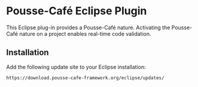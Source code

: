 # Pousse-Café Eclipse Plugin

This Eclipse plug-in provides a Pousse-Café nature. Activating the Pousse-Café nature on a project enables
real-time code validation.

## Installation

Add the following update site to your Eclipse installation:

    https://download.pousse-cafe-framework.org/eclipse/updates/
